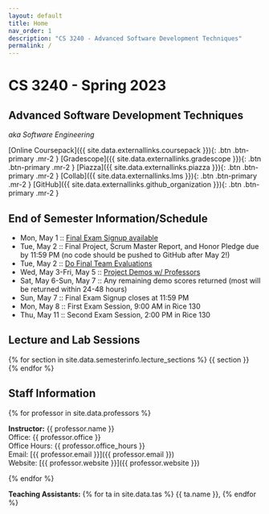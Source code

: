 ```yaml
---
layout: default
title: Home
nav_order: 1
description: "CS 3240 - Advanced Software Development Techniques"
permalink: /
---
```


# CS 3240 - Spring 2023
## Advanced Software Development Techniques
_aka Software Engineering_

[Online Coursepack]({{ site.data.externallinks.coursepack }}){: .btn  .btn-primary .mr-2 }
[Gradescope]({{ site.data.externallinks.gradescope }}){: .btn .btn-primary .mr-2  }
[Piazza]({{ site.data.externallinks.piazza }}){: .btn .btn-primary .mr-2  }
[Collab]({{ site.data.externallinks.lms }}){: .btn .btn-primary .mr-2  }
[GitHub]({{ site.data.externallinks.github_organization }}){: .btn .btn-primary .mr-2  }

## End of Semester Information/Schedule

* Mon, May 1 :: [Final Exam Signup available](https://docs.google.com/forms/d/e/1FAIpQLSejAE3crKWN_baCchp8uciewlE_groPjEjRYSIX4juYsPNT6Q/viewform?usp=sf_link)
* Tue, May 2 :: Final Project, Scrum Master Report, and Honor Pledge due by 11:59 PM (no code should be pushed to GitHub after May 2!)
* Tue, May 2 :: [Do Final Team Evaluations](https://docs.google.com/forms/d/e/1FAIpQLSd0hhNykquz7J3EVKKpW468gNU1cylbA3LQGbYw0eGeVEOdwQ/viewform?usp=sf_link)
* Wed, May 3-Fri, May 5 :: [Project Demos w/ Professors](https://docs.google.com/document/d/1jRQ3OJUfjrZu15ucjydgYL5FoOpOJuNcti9CGNhWdts/edit?usp=sharing) 
* Sat, May 6-Sun, May 7 :: Any remaining demo scores returned (most will be returned within 24-48 hours)
* Sun, May 7 :: Final Exam Signup closes at 11:59 PM
* Mon, May 8 :: First Exam Session, 9:00 AM in Rice 130
* Thu, May 11 :: Second Exam Session, 2:00 PM in Rice 130

## Lecture and Lab Sessions
{% for section in site.data.semesterinfo.lecture_sections %} {{ section }}    
{% endfor %}   
## Staff Information

{% for professor in site.data.professors %}

__Instructor:__ {{ professor.name }}   
Office: {{ professor.office }}   
Office Hours: {{ professor.office_hours }}        
Email: [{{ professor.email }}]({{ professor.email }})   
Website: [{{ professor.website }}]({{ professor.website }})   

{% endfor %}

__Teaching Assistants:__ {% for ta in site.data.tas %} {{ ta.name }}, {% endfor %}  